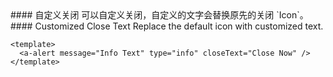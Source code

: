 <cn>
#### 自定义关闭
可以自定义关闭，自定义的文字会替换原先的关闭 `Icon`。
</cn>

<us>
#### Customized Close Text
Replace the default icon with customized text.
</us>

```tpl
<template>
  <a-alert message="Info Text" type="info" closeText="Close Now" />
</template>
```
